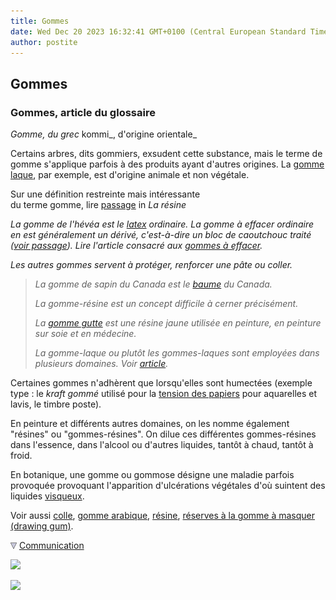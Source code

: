 ```yaml
---
title: Gommes
date: Wed Dec 20 2023 16:32:41 GMT+0100 (Central European Standard Time)
author: postite
---
```


## Gommes
### Gommes, article du glossaire
 _Gomme, du grec_ kommi_, d'origine orientale_

Certains arbres, dits gommiers, exsudent cette substance, mais le terme de gomme s'applique parfois à des produits ayant d'autres origines. La [gomme laque](gommelaque.html), par exemple, est d'origine animale et non végétale.

Sur une définition restreinte mais intéressante  
du terme gomme, lire [passage](resine.html#delcroix) in _La résine_

_La_ _gomme de l'hévéa est le [latex](latex.html) ordinaire. La gomme à effacer ordinaire en est généralement un dérivé, c'est-à-dire un bloc de caoutchouc traité ([voir passage](latex.html#gommeaeffacer)). Lire l'article consacré aux [gommes à effacer](gommes.html)._

_Les autres gommes servent à protéger, renforcer une pâte ou coller._

> _La gomme de sapin du Canada est le [baume](baume.html) du Canada._
> 
> _La gomme-résine est un concept difficile à cerner précisément._
> 
> _La [gomme gutte](jaunes.html#lagommegutteoujauneducambodge) est une résine jaune utilisée en peinture, en peinture sur soie et en médecine._
> 
> _La gomme-laque ou plutôt les gommes-laques sont employées dans plusieurs domaines. Voir [article](gommelaque.html)._

Certaines gommes n'adhèrent que lorsqu'elles sont humectées (exemple type : le _kraft gommé_ utilisé pour la [tension des papiers](tensiondupapier.html) pour aquarelles et lavis, le timbre poste).

En peinture et différents autres domaines, on les nomme également "résines" ou "gommes-résines". On dilue ces différentes gommes-résines dans l'essence, dans l'alcool ou d'autres liquides, tantôt à chaud, tantôt à froid.

En botanique, une gomme ou gommose désigne une maladie parfois provoquée provoquant l'apparition d'ulcérations végétales d'où suintent des liquides [visqueux](viscosite.html).

Voir aussi [colle](colle.html), [gomme arabique](gommearabaquar.html), [résine](resine.html), [réserves à la gomme à masquer (drawing gum)](gommearabaquar.html#reserves).



![](images/flechebas.gif) [Communication](http://www.artrealite.com/annonceurs.htm) 

[![](https://cbonvin.fr/sites/regie.artrealite.com/visuels/campagne1.png)](index-2.html#20131014)

![](https://cbonvin.fr/sites/regie.artrealite.com/visuels/campagne2.png)